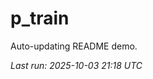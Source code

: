# p_train

Auto-updating README demo.

<!--START_SECTION:status-->
_Last run: 2025-10-03 21:18 UTC_
<!--END_SECTION:status-->






































































































































































































































































































































































































































































































































































































































































































































































































































































































































































